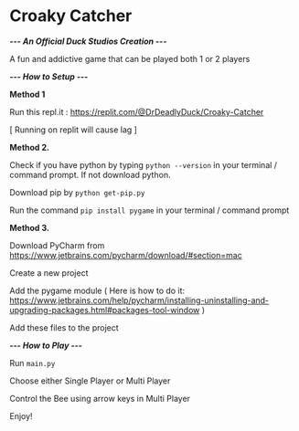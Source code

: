 # Croaky Catcher
***--- An Official Duck Studios Creation ---***

A fun and addictive game that can be played both 1 or 2 players

***--- How to Setup ---***

**Method 1**

Run this repl.it : https://replit.com/@DrDeadlyDuck/Croaky-Catcher

[ Running on replit will cause lag ]

**Method 2.**

Check if you have python by typing `python --version` in your terminal / command prompt. If not download python.

Download pip by `python get-pip.py`

Run the command `pip install pygame` in your terminal / command prompt

**Method 3.**

Download PyCharm from https://www.jetbrains.com/pycharm/download/#section=mac

Create a new project

Add the pygame module ( Here is how to do it: https://www.jetbrains.com/help/pycharm/installing-uninstalling-and-upgrading-packages.html#packages-tool-window )

Add these files to the project



***--- How to Play ---***

Run `main.py`

Choose either Single Player or Multi Player

Control the Bee using arrow keys in Multi Player

Enjoy!

